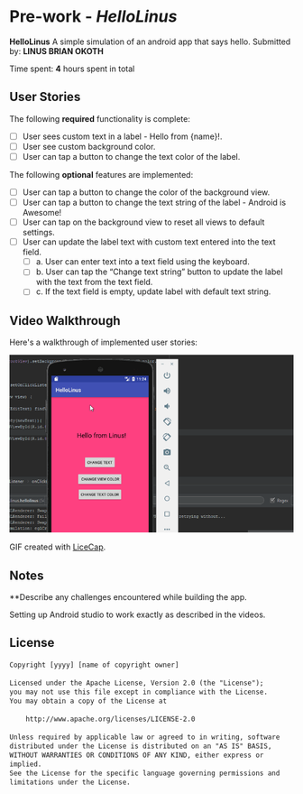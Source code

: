 # Pre-work - *HelloLinus*

**HelloLinus** A simple simulation of  an android app that says hello.
Submitted by: **LINUS BRIAN OKOTH**

Time spent: **4** hours spent in total

## User Stories

The following **required** functionality is complete:

* [ ] User sees custom text in a label - Hello from {name}!.
* [ ] User see custom background color.
* [ ] User can tap a button to change the text color of the label.

The following **optional** features are implemented:

* [ ] User can tap a button to change the color of the background view.
* [ ] User can tap a button to change the text string of the label - Android is Awesome!
* [ ] User can tap on the background view to reset all views to default settings.
* [ ] User can update the label text with custom text entered into the text field.
    * [ ] a. User can enter text into a text field using the keyboard.
    * [ ] b. User can tap the “Change text string” button to update the label with the text from the text field.
    * [ ] c. If the text field is empty, update label with default text string.

## Video Walkthrough 

Here's a walkthrough of implemented user stories:

<img src= 'PreAssignment.gif' title='Video Walkthrough' width='' alt='Video Walkthrough' />

GIF created with [LiceCap](http://www.cockos.com/licecap/).

## Notes

**Describe any challenges encountered while building the app.

Setting up Android studio to work exactly as described in the videos.
   
## License

    Copyright [yyyy] [name of copyright owner]

    Licensed under the Apache License, Version 2.0 (the "License");
    you may not use this file except in compliance with the License.
    You may obtain a copy of the License at

        http://www.apache.org/licenses/LICENSE-2.0

    Unless required by applicable law or agreed to in writing, software
    distributed under the License is distributed on an "AS IS" BASIS,
    WITHOUT WARRANTIES OR CONDITIONS OF ANY KIND, either express or implied.
    See the License for the specific language governing permissions and
    limitations under the License.
